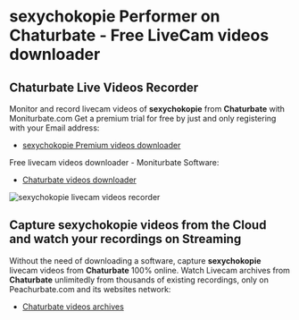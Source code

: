 # sexychokopie Performer on Chaturbate - Free LiveCam videos downloader

## Chaturbate Live Videos Recorder

Monitor and record livecam videos of **sexychokopie** from **Chaturbate** with Moniturbate.com
Get a premium trial for free by just and only registering with your Email address:
* [sexychokopie Premium videos downloader](https://moniturbate.com/request-demo-licence-key.html)

Free livecam videos downloader - Moniturbate Software:
* [Chaturbate videos downloader](https://moniturbate.com/moniturbate-download-software.html)

![sexychokopie livecam videos recorder](https://peachurnet.com/templates/moniturbate-software.png)


## Capture sexychokopie videos from the Cloud and watch your recordings on Streaming

Without the need of downloading a software, capture **sexychokopie** livecam videos from **Chaturbate** 100% online.
Watch Livecam archives from **Chaturbate** unlimitedly from thousands of existing recordings, only on Peachurbate.com and its websites network:
* [Chaturbate videos archives](https://peachurnet.com/)